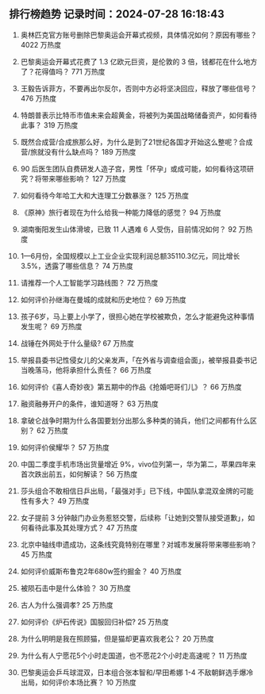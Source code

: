 
## 排行榜趋势 记录时间：2024-07-28 16:18:43
  
  1. 奥林匹克官方账号删除巴黎奥运会开幕式视频，具体情况如何？原因有哪些？ 4022 万热度
    
  2. 巴黎奥运会开幕式花费了 1.3 亿欧元巨资，是伦敦的 3 倍，钱都花在什么地方了？花得值吗？ 771 万热度
    
  3. 王毅告诉菲方，不要再出尔反尔，否则中方必将坚决回应，释放了哪些信号？ 476 万热度
    
  4. 特朗普表示比特币市值未来会超黄金，将被列为美国战略储备资产，如何看待此事？ 319 万热度
    
  5. 既然合成营/合成旅那么好，为什么是到了21世纪各国才开始这么整呢？合成营/旅就没有什么缺点吗？ 189 万热度
    
  6. 90 后医生团队自费研发人造子宫，男性「怀孕」或成可能，如何看待这项研究？将带来哪些影响？ 127 万热度
    
  7. 如何看待今年哈工大和大连理工分数暴涨？ 125 万热度
    
  8. 《原神》旅行者现在为什么给我一种能力降低的感觉？ 94 万热度
    
  9. 湖南衡阳发生山体滑坡，已致 11 人遇难 6 人受伤，目前情况如何？ 92 万热度
    
  10. 1—6月份，全国规模以上工业企业实现利润总额35110.3亿元，同比增长3.5%，透露了哪些信息？ 74 万热度
    
  11. 请推荐一个人工智能学习路线图？ 72 万热度
    
  12. 如何评价孙继海在曼城的成就和历史地位？ 69 万热度
    
  13. 孩子6岁，马上要上小学了，很担心她在学校被欺负，怎么才能避免这种事情发生呢？ 69 万热度
    
  14. 战锤在外网处于什么量级? 67 万热度
    
  15. 举报县委书记性侵女儿的父亲发声，「在外省与调查组会面」，被举报县委书记当晚落马，他将承担什么责任？ 66 万热度
    
  16. 如何评价《喜人奇妙夜》第五期中的作品《抢婚吧哥们儿》？ 66 万热度
    
  17. 融资融券开户的条件，谁知道呀？ 63 万热度
    
  18. 拿破仑战争时期为什么各国要划分出那么多种类的骑兵，他们之间都有什么区别？ 62 万热度
    
  19. 如何评价侯耀华？ 57 万热度
    
  20. 中国二季度手机市场出货量增近 9%，vivo位列第一，华为第二，苹果四年来首次跌出前五，如何解读？ 56 万热度
    
  21. 莎头组合不敢相信日乒出局，「最强对手」已下线，中国队拿混双金牌的可能性有多大？ 49 万热度
    
  22. 女子提前 3 分钟敲门办业务惹怒交警，后续称「让她到交警队接受道歉」，如何看待此事及其处理方式？ 47 万热度
    
  23. 北京中轴线申遗成功，这条线究竟特别在哪里？对城市发展将带来哪些影响？ 45 万热度
    
  24. 如何评价威斯布鲁克2年680w签约掘金？ 40 万热度
    
  25. 被陨石击中是什么体验？ 30 万热度
    
  26. 古人为什么强调孝? 25 万热度
    
  27. 如何评价《炉石传说》国服回归补偿? 25 万热度
    
  28. 为什么明明是我在照顾猫，但是猫却更喜欢我老公？ 20 万热度
    
  29. 为什么有人宁愿花5个小时走国道，也不愿花2个小时走高速呢？ 11 万热度
    
  30. 巴黎奥运会乒乓球混双，日本组合张本智和/早田希娜 1-4 不敌朝鲜选手爆冷出局，如何评价本场比赛？ 10 万热度
    